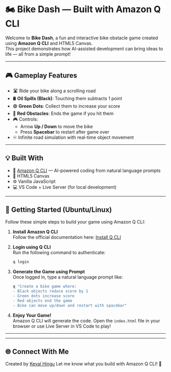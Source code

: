 # 🏍️ Bike Dash — Built with Amazon Q CLI

Welcome to **Bike Dash**, a fun and interactive bike obstacle game created using **Amazon Q CLI** and HTML5 Canvas.  
This project demonstrates how AI-assisted development can bring ideas to life — all from a simple prompt!

---

## 🎮 Gameplay Features

- 🛣️ Ride your bike along a scrolling road
- 🛢️ **Oil Spills (Black)**: Touching them subtracts 1 point
- 🟢 **Green Dots**: Collect them to increase your score
- 🔴 **Red Obstacles**: Ends the game if you hit them
- 🎮 Controls:
  - Arrow **Up / Down** to move the bike
  - Press **Spacebar** to restart after game over
- ♾️ Infinite road simulation with real-time object movement

---

## 💡 Built With

- 🧠 [Amazon Q CLI](https://docs.aws.amazon.com/q/) — AI-powered coding from natural language prompts
- 🎨 HTML5 Canvas
- ⚙️ Vanilla JavaScript
- 💻 VS Code + Live Server (for local development)

---

## 🚀 Getting Started (Ubuntu/Linux)

Follow these simple steps to build your game using Amazon Q CLI:

1. **Install Amazon Q CLI**  
   Follow the official documentation here: [Install Q CLI](https://docs.aws.amazon.com/q/latest/userguide/install-qcli.html)

2. **Login using Q CLI**  
   Run the following command to authenticate:
   ```bash
   q login
   ```

3. **Generate the Game using Prompt**  
   Once logged in, type a natural language prompt like:
   ```bash
   q "Create a bike game where:
   - Black objects reduce score by 1
   - Green dots increase score
   - Red objects end the game
   - Bike can move up/down and restart with spacebar"
   ```

4. **Enjoy Your Game!**  
   Amazon Q CLI will generate the code. Open the `index.html` file in your browser or use Live Server in VS Code to play!

---

---

## 🌐 Connect With Me
Created by [Keval Hingu](https://www.linkedin.com/in/keval-hingu-499211219/)
Let me know what you build with Amazon Q CLI! 🚀
